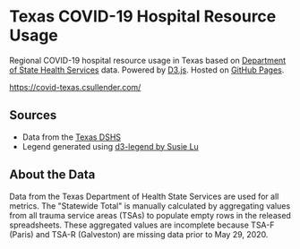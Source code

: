 # Texas COVID-19 Hospital Resource Usage

Regional COVID-19 hospital resource usage in Texas based on [Department of State Health Services](https://dshs.texas.gov/) data. Powered by [D3.js](https://d3js.org/). Hosted on [GitHub Pages](https://pages.github.com/).

https://covid-texas.csullender.com/

## Sources

* Data from the [Texas DSHS](https://www.dshs.state.tx.us/coronavirus/additionaldata/)
* Legend generated using [d3-legend by Susie Lu](https://d3-legend.susielu.com/)

## About the Data

Data from the Texas Department of Health State Services are used for all metrics. The "Statewide Total" is manually calculated by aggregating values from all trauma service areas (TSAs) to populate empty rows in the released spreadsheets. These aggregated values are incomplete because TSA-F (Paris) and TSA-R (Galveston) are missing data prior to May 29, 2020.
